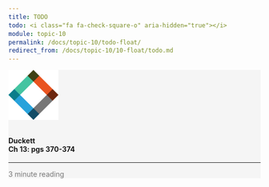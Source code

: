 ```yaml
---
title: TODO
todo: <i class="fa fa-check-square-o" aria-hidden="true"></i>
module: topic-10
permalink: /docs/topic-10/todo-float/
redirect_from: /docs/topic-10/10-float/todo.md
---
```


<div class="row text-center">
  <div class="col-lg-4">
    <div class="bs-component">
      <div class="list-group">
        <div class="list-group-item" style="background-color: #F5F5F5">
          <img src="../img/hw-icon-duckett.svg" style="max-height: 100px; margin: auto; margin-bottom: 10px;" />
          <h4 class="list-group-item-heading">Duckett<br />Ch 13: pgs 370-374</h4>
          <hr>
          <p class="list-group-item-text" style="color: #777;"><i class="fa fa-clock-o" aria-hidden="true"></i> 3 minute reading</p>
        </div>
      </div>
    </div>
  </div>
</div>
